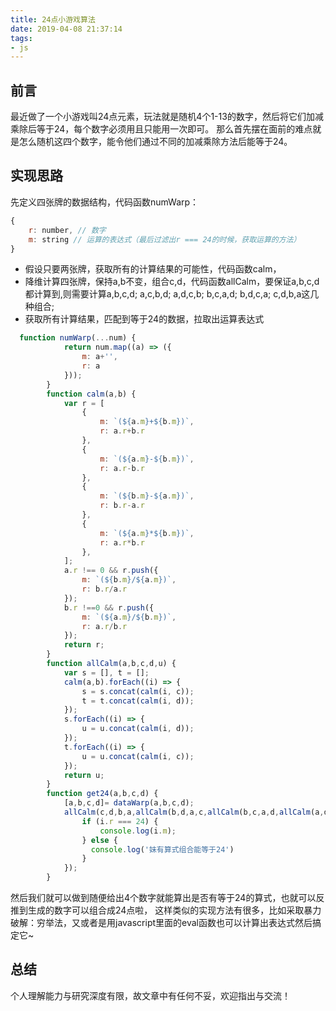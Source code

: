 ```yaml
---
title: 24点小游戏算法
date: 2019-04-08 21:37:14
tags: 
- js
---
```


## 前言

最近做了一个小游戏叫24点元素，玩法就是随机4个1-13的数字，然后将它们加减乘除后等于24，每个数字必须用且只能用一次即可。 那么首先摆在面前的难点就是怎么随机这四个数字，能令他们通过不同的加减乘除方法后能等于24。

<!-- more -->

## 实现思路

先定义四张牌的数据结构，代码函数numWarp：
```javascript
{
    r: number, // 数字
    m: string // 运算的表达式（最后过滤出r === 24的时候，获取运算的方法）
}
```
- 假设只要两张牌，获取所有的计算结果的可能性，代码函数calm，
- 降维计算四张牌，保持a,b不变，组合c,d，代码函数allCalm，要保证a,b,c,d都计算到,则需要计算a,b,c,d; a,c,b,d; a,d,c,b; b,c,a,d; b,d,c,a; c,d,b,a这几种组合;
- 获取所有计算结果，匹配到等于24的数据，拉取出运算表达式

```javascript
  function numWarp(...num) {
            return num.map((a) => ({
                m: a+'',
                r: a
            }));
        }
        function calm(a,b) {
            var r = [
                {
                    m: `(${a.m}+${b.m})`,
                    r: a.r+b.r
                },
                {
                    m: `(${a.m}-${b.m})`,
                    r: a.r-b.r
                },
                {
                    m: `(${b.m}-${a.m})`,
                    r: b.r-a.r
                },
                {
                    m: `(${a.m}*${b.m})`,
                    r: a.r*b.r
                },
            ];
            a.r !== 0 && r.push({
                m: `(${b.m}/${a.m})`,
                r: b.r/a.r
            });
            b.r !==0 && r.push({
                m: `(${a.m}/${b.m})`,
                r: a.r/b.r
            });
            return r;
        }
        function allCalm(a,b,c,d,u) {
            var s = [], t = [];
            calm(a,b).forEach((i) => {
                s = s.concat(calm(i, c));
                t = t.concat(calm(i, d));
            });
            s.forEach((i) => {
                u = u.concat(calm(i, d));
            });
            t.forEach((i) => {
                u = u.concat(calm(i, c));
            });
            return u;
        }
        function get24(a,b,c,d) {
            [a,b,c,d]= dataWarp(a,b,c,d);
            allCalm(c,d,b,a,allCalm(b,d,a,c,allCalm(b,c,a,d,allCalm(a,d,b,c,allCalm(a,c,b,d,allCalm(a,b,c,d,[])))))).forEach((i) => {
                if (i.r === 24) {
                    console.log(i.m);
                } else {
                  console.log('妹有算式组合能等于24')
                }
            });
        }
```
然后我们就可以做到随便给出4个数字就能算出是否有等于24的算式，也就可以反推到生成的数字可以组合成24点啦， 这样类似的实现方法有很多，比如采取暴力破解：穷举法，又或者是用javascript里面的eval函数也可以计算出表达式然后搞定它~

## 总结

个人理解能力与研究深度有限，故文章中有任何不妥，欢迎指出与交流！